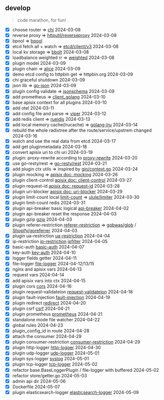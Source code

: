 ## develop

> code marathon, for fun!

- [x] choose router => [chi](https://github.com/go-chi/chi) 2024-03-08
- [x] reverse proxy => [httputil/reverseproxy](https://go.dev/src/net/http/httputil/reverseproxy.go) 2024-03-08
- [x] bpool  => [bpool](http://github.com/oxtoacart/bpool)
- [x] etcd fetch all + watch => [etcd/client/v3](https://pkg.go.dev/go.etcd.io/etcd/client/v3) 2024-03-08
- [x] local kv storage  => [bbolt](https://github.com/etcd-io/bbolt) 2024-03-08
- [x] loadbalance weighted rr => [weighted](http://github.com/smallnest/weighted) 2024-03-08
- [x] plugin model 2024-03-09
- [x] plugin chain => [alice](https://github.com/justinas/alice) 2024-03-09
- [x] demo etcd config to httpbin get => httpbin.org 2024-03-09
- [x] chi graceful shutdown 2024-03-09
- [x] json lib => [go-json](https://github.com/goccy/go-json) 2024-03-09
- [x] plugin config validate => [jsonschema](https://github.com/santhosh-tekuri/jsonschema) 2024-03-09
- [x] add prometheus => [client_golang](https://github.com/prometheus/client_golang) 2024-03-10
- [x] base apisix context for all plugins 2024-03-10
- [x] add otel 2024-03-11
- [x] add config file and parse => [viper](https://github.com/spf13/viper) 2024-03-12
- [x] add redis client => [rueidis](https://github.com/redis/rueidis) 2024-03-13
- [x] add local memory cache(lrucache) => [golang-lru](https://github.com/hashicorp/golang-lru) 2024-03-14
- [x] rebuild the whole radixtree after the route/service/upstrem changed 2024-03-16
- [x] watch and use the real data from etcd  2024-03-17
- [x] add get pluginmetadata 2024-03-18
- [x] convert apisix uri to chi uri 2024-03-19
- [x] plugin: proxy-rewrite according to  [proxy-rewrite](https://apisix.apache.org/docs/apisix/plugins/proxy-rewrite/) 2024-03-20
- [x] use go-resty/rest  => [go-resty/rest](https://github.com/go-resty/resty) 2024-03-21
- [x] add plugin ctx utils => inspired by [gin/context.go](https://github.com/gin-gonic/gin/blob/7a865dcf1dbe6ec52e074b1ddce830d278eb72cf/context.go) 2024-03-24
- [x] plugin mocking => [apisix doc: mocking](https://apisix.apache.org/zh/docs/apisix/plugins/mocking/) 2024-03-26
- [x] plugin client-control [apisix doc: client-control](https://apisix.apache.org/zh/docs/apisix/plugins/client-control/) 2024-03-27
- [x] plugin request-id [apisix doc: request-id](https://apisix.apache.org/zh/docs/apisix/plugins/request-id/) 2024-03-28
- [x] plugin uri-blocker [apisix doc: uri-blocker](https://apisix.apache.org/zh/docs/apisix/plugins/uri-blocker/) 2024-03-29
- [x] plugin limit-count local [limit-count](https://apisix.apache.org/zh/docs/apisix/plugins/limit-count/) => [ulule/limiter](https://github.com/ulule/limiter) 2024-03-30
- [x] plugin limit-count redis  2024-03-31
- [x] plugin api-breaker basic logical [api-breaker](https://apisix.apache.org/zh/docs/apisix/plugins/api-breaker/) 2024-04-02
- [x] plugin api-breaker reset the response 2024-04-03
- [x] plugin gzip [gzip](https://apisix.apache.org/zh/docs/apisix/plugins/gzip/) 2024-04-03
- [x] plugin referer-restriction [referer-restriction](https://apisix.apache.org/zh/docs/apisix/plugins/referer-restriction/)  => [gobwas/glob](https://github.com/gobwas/glob) / [Shopify/goreferrer](github.com/Shopify/goreferrer) 2024-04-03
- [x] plugin ua-restriction [ua-restriction](https://apisix.apache.org/zh/docs/apisix/plugins/ua-restriction/) 2024-04-04
- [x] ip-restriction [ip-restriction](https://apisix.apache.org/zh/docs/apisix/plugins/ip-restriction/) [ipfilter](https://github.com/jpillora/ipfilter) 2024-04-05
- [x] basic-auth [basic-auth](https://apisix.apache.org/zh/docs/apisix/plugins/basic-auth/) 2024-04-07
- [x] key-auth [key-auth](https://apisix.apache.org/zh/docs/apisix/plugins/key-auth/) 2024-04-10
- [x] logger fields getter 2024-04-11
- [x] file-logger [file-logger](https://apisix.apache.org/zh/docs/apisix/plugins/file-logger/) 2024-04-12/13/15
- [x] nginx and apisix vars 2024-04-13
- [x] request vars 2024-04-14
- [x] add apisix vars into ctx 2024-04-15
- [x] plugin cors [cors](https://apisix.apache.org/zh/docs/apisix/plugins/cors/) 2024-04-16
- [x] plugin request-validateion [request-validateion](https://apisix.apache.org/zh/docs/apisix/plugins/request-validateion/) 2024-04-18
- [x] plugin fault-injection [fault-injection](https://apisix.apache.org/zh/docs/apisix/plugins/fault-injection/) 2024-04-19
- [x] plugin redirect [redirect](https://apisix.apache.org/zh/docs/apisix/plugins/redirect/) 2024-04-20
- [x] plugin csrf [csrf](https://apisix.apache.org/zh/docs/apisix/plugins/csrf/) 2024-04-21
- [x] plugin prometheus [prometheus](https://apisix.apache.org/zh/docs/apisix/plugins/prometheus/) 2024-04-21
- [x] standalone mode file watcher 2024-04-22
- [x] global rules 2024-04-23
- [x] plugin_config_id in route 2024-04-28
- [x] attach the consumer 2024-04-29
- [x] plugin consumer-restriction [consumer-restriction](https://apisix.apache.org/zh/docs/apisix/plugins/consumer-restriction/) 2024-04-29
- [x] plugin http-logger [http-logger](https://apisix.apache.org/zh/docs/apisix/plugins/http-logger/) 2024-04-30
- [x] plugin udp-logger [udp-logger](https://apisix.apache.org/zh/docs/apisix/plugins/udp-logger/) 2024-05-01
- [x] plugin sys-logger [syslog](https://apisix.apache.org/zh/docs/apisix/plugins/syslog/) 2024-05-01
- [x] plugin tcp-logger [tcp-logger](https://apisix.apache.org/zh/docs/apisix/plugins/tcp-logger/) 2024-05-02
- [x] refactor base.BaseLoggerPlugin / file-logger with buffered 2024-05-02
- [x] refactor store/getter.go 2024-05-03
- [x] admin api dir 2024-05-06
- [x] Dockerfile 2024-05-07
- [x] plugin elasticsearch-logger [elasticsearch-logger](https://apisix.apache.org/zh/docs/apisix/plugins/elasticsearch-logger/) 2024-05-09